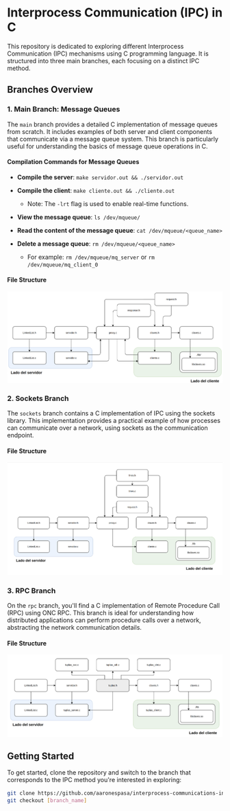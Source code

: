 # Interprocess Communication (IPC) in C

This repository is dedicated to exploring different Interprocess Communication (IPC) mechanisms using C programming language. It is structured into three main branches, each focusing on a distinct IPC method.

## Branches Overview

### 1. Main Branch: Message Queues
The `main` branch provides a detailed C implementation of message queues from scratch. It includes examples of both server and client components that communicate via a message queue system. This branch is particularly useful for understanding the basics of message queue operations in C.

#### Compilation Commands for Message Queues
- **Compile the server**: `make servidor.out && ./servidor.out`
- **Compile the client**: `make cliente.out && ./cliente.out`
  - Note: The `-lrt` flag is used to enable real-time functions.

- **View the message queue**: `ls /dev/mqueue/`
- **Read the content of the message queue**: `cat /dev/mqueue/<queue_name>`
- **Delete a message queue**: `rm /dev/mqueue/<queue_name>`
  - For example: `rm /dev/mqueue/mq_server` or `rm /dev/mqueue/mq_client_0`

#### File Structure

![File Structure](https://github.com/aaronespasa/interprocess-communications-in-c/blob/main/message-queues.png)

### 2. Sockets Branch
The `sockets` branch contains a C implementation of IPC using the sockets library. This implementation provides a practical example of how processes can communicate over a network, using sockets as the communication endpoint.

#### File Structure

![File Structure](https://github.com/aaronespasa/interprocess-communications-in-c/blob/main/sockets.png)

### 3. RPC Branch
On the `rpc` branch, you'll find a C implementation of Remote Procedure Call (RPC) using ONC RPC. This branch is ideal for understanding how distributed applications can perform procedure calls over a network, abstracting the network communication details.

#### File Structure

![File Structure](https://github.com/aaronespasa/interprocess-communications-in-c/blob/main/rpc.png)

## Getting Started
To get started, clone the repository and switch to the branch that corresponds to the IPC method you're interested in exploring:

```bash
git clone https://github.com/aaronespasa/interprocess-communications-in-c.git
git checkout [branch_name]
```
